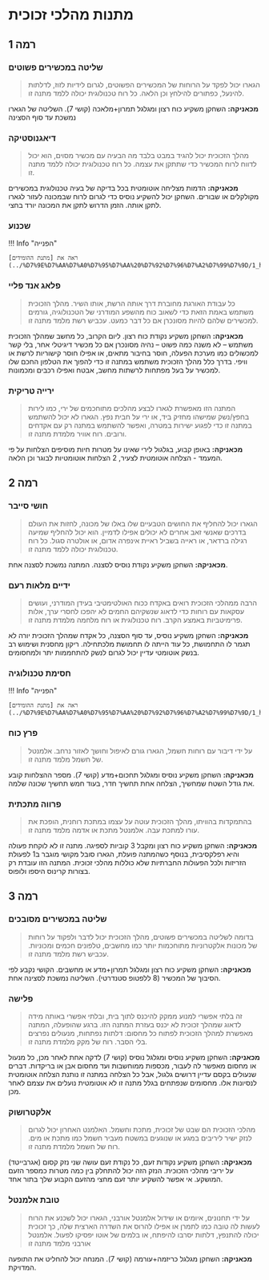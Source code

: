 # מתנות מהלכי זכוכית

## **רמה 1**

### שליטה במכשירים פשוטים 

> הגארו יכול לפקד על הרוחות של המכשירים הפשוטים, לגרום לידיות לזוז, לדלתות להינעל, כפתורים להילחץ וכן הלאה. כל רוח טכנולוגית יכולה ללמד מתנה זו.

**מכאניקה:** השחקן משקיע כוח רצון ומגלגל תמרון+מלאכה (קושי 7). השליטה של הגארו נמשכת עד סוף הסצינה


### דיאגנוסטיקה 

> מהלך הזכוכית יכול להגיד במבט בלבד מה הבעיה עם מכשיר מסוים, הוא יכול לדווח לרוח המכשיר כדי שתתקן את עצמה. כל רוח טכנולוגית יכולה ללמד מתנה זו.

**מכאניקה:** הדמות מצליחה אוטומטית בכל בדיקה של בעיה טכנולוגית במכשירים מקולקלים או שבורים. השחקן יכול להשקיע נוסיס כדי לגרום לרוח שבמכונה לעזור לגארו לתקן אותה. הזמן הדרוש לתקן את המכונה יורד בחצי.

### שכנוע 

!!! Info "הפנייה"

    ראה את [מתנת ההומידים](../%D7%9E%D7%AA%D7%A0%D7%95%D7%AA%20%D7%92%D7%96%D7%A2%D7%99%D7%9D/1_homid.md#_5).


### פלאג אנד פליי

> כל עבודת האורגת מחוברת דרך אותה הרשת, אותו השיר. מהלך הזכוכית משתמש באמת הזאת כדי לשאוב כוח מהשפע המודרני של הטכנולוגיה, גורמים למכשירים שלהם להיות מסונכרן אם כל דבר כמעט. עכביש רשת מלמד מתנה זו.

**מכאניקה:** השחקן משקיע נקודת כוח רצון. ליום הקרוב, כל מחשב שמהלך הזכוכית משתמש – לא משנה כמה פשוט – נהיה מסונכרן אם כל מכשיר דיגיטלי אחר, בלי קשר למכשולים כמו מערכת הפעלה, חוסר בחיבור מתאים, או אפילו חוסר קישוריות לרשת או וויפי. בדרך כלל מהלך הזכוכית משתמש במתנה זו כדי להפוך את הטלפון החכם שלו למכשיר על בעל מפתחות לרשתות מחשב, אבטח ואפילו רכבים ומכמונות.

### ירייה טריקית

> המתנה הזו מאפשרת לגארו לבצע מהלכים מתוחכמים של ירי, כמו לירות בחפץ/נשק שמישהו מחזיק ביד, או ירי על חבית נפץ. הגארו לא יכול להשתמש במתנה זו כדי לפגוע ישירות במטרה, ואפשר להשתמש במתנה רק עם אקדחים ורובים. רוח אוויר מלמדת מתנה זו.

**מכאניקה:** באופן קבוע, בגלגול לירי שאינו על מטרות חיות מוסיפים הצלחות על פי המעמד - הצלחה אוטומטית לצעיר, 2 הצלחות אוטומטיות לבוגר וכן הלאה.

## **רמה 2**

### חושי סייבר

> הגארו יכול להחליף את החושים הטבעיים שלו באלו של מכונה, לחזות את העולם בדרכים שאנשי זאב אחרים לא יכולים אפילו לדמיין. הוא יכול להחליף שמיעה רגילה ברדאר, או ראייה בשביל ראיית אינפרה אדום, או אולטרה סגול. כל רוח טכנולוגית יכולה ללמד מתנה זו.

**מכאניקה:** השחקן משקיע נקודת נוסיס לסצנה. המתנה נמשכת לסצנה אחת.

### ידיים מלאות רעם

> הרבה ממהלכי הזכוכית רואים באקדח ככוח האולטימטיבי בעידן המודרני, ועושים עסקאות עם רוחות כדי לדאוג שנשקיהם החמים לא יהפכו לחסרי ערך, אלות פרימיטביות באמצע הקרב. רוח טכנולוגית או רוח מלחמה מלמדת מתנה זו.

**מכאניקה:** השחקן משקיע נוסיס, עד סוף הסצנה, כל אקדח שמהלך הזכוכית יורה לא תגמר לו התחמושת, כל עוד הייתה לו תחמושת מלכתחילה. ריקון מחסנית ושימוש רב בנשק אוטומטי עדיין יכול לגרום לנשק להתחממות יתר ולמחסומים.

### חסימת טכנולוגיה 

!!! Info "הפנייה"

    ראה את [מתנת ההומידים](../%D7%9E%D7%AA%D7%A0%D7%95%D7%AA%20%D7%92%D7%96%D7%A2%D7%99%D7%9D/1_homid.md#_7).

### פרץ כוח

> על ידי דיבור עם רוחות חשמל, הגארו גורם לאיפול וחושך לאזור נרחב. אלמנטל של חשמל מלמד מתנה זו.   

**מכאניקה:** השחקן משקיע נוסיס ומגלגל תחכום+מדע (קושי 7). מספר ההצלחות קובע את גודל השטח שמחשיך, הצלחה אחת תחשיך חדר, בעוד חמש תחשיך שכונה שלמה.

### פרווה מתכתית

> בהתמקדות בהוויתו, מהלך הזכוכית עוטה על עצמו במתכת רוחנית, הופכת את עורו למתכת עבה. אלמנטל מתכת או אדמה מלמד מתנה זו.

**מכאניקה:** השחקן משקיע כוח רצון ומקבל 3 קוביות לספיגה. מתנה זו לא לוקחת פעולה והיא רפלקסיבית, בנוסף כשהמתנה פועלת, הגארו סובל מקושי מוגבר ב1 לפעולת הזריזות ולכל הפעולות החברתיות שלא כוללות מהלכי זכוכית. המתנה הזו עובדת רק בצורות קרינוס היספו ולופוס.

## **רמה 3**

### שליטה במכשירים מסובכים

> בדומה לשליטה במכשירים פשוטים, מהלך הזכוכית יכול לדבר ולפקוד על רוחות של מכונות אלקטרוניות מתוחכמות יותר כמו מחשבים, טלפונים חכמים ומכוניות. עכביש רשת מלמד מתנה זו.

**מכאניקה:** השחקן משקיע כוח רצון ומגלגל תמרון+מדע או מחשבים. הקושי נקבע לפי הסיבוך של המכשיר (8 ללפטופ סטנדרטי). השליטה נמשכת לסצינה אחת.

### פלישה

> זה בלתי אפשרי למנוע ממקק להיכנס לתוך בית, ובלתי אפשרי באותה מידה לדאוג שמהלך זכוכית לא יכנס בעזרת המתנה הזו. ברגע שהופעלה, המתנה מאפשרת למהלך הזכוכית לפתוח כל מחסום: דלתות נפתחות, מנעולים נפרצים בלי הסבר. רוח של מקק מלמדת מתנה זו.

**מכאניקה:** השחקן משקיע נוסיס ומגלגל נוסיס (קושי 7) לדקה אחת לאחר מכן, כל מנעול או מחסום מאפשר לה לעבור, מכספות ממוחשבות ועד מחסום אבן או בריקדות. דברים שנעולים בקסם עדיין דרושים גלגול, אבל כל הצלחה במתנה זו נותנת הצלחה אוטומטית לנסיונות אלו. מחסומים שנפתחים בגלל מתנה זו לא אוטומטית נועלים את עצמם לאחר מכן.

### אלקטרושוק 

> מהלכי הזכוכית הם שבט של זכוכית, מתכת וחשמל. האלמנט האחרון יכול לגרום לנזק ישיר ליריבים במגע או שנוגעים במשטח מעביר חשמל כמו מתכת או מים. רוח של חשמל מלמדת מתנה זו.

**מכאניקה:** השחקן משקיע נקודות זעם, כל נקודת זעם עושה שני נזק קסום (אגרבייטד) על יריבי מהלכי הזכוכית. הנזק הזה יכול להתחלק בין כמה מטרות כמספר הזעם המושקע. אי אפשר להשקיע יותר זעם מחצי מהזעם הקבוע שלך בתור אחד.

### טובת אלמנטל

> על ידי תחנונים, איומים או שידול אלמנטל אורבני, הגארו יכול לשכנע את הרוח לעשות לה טובה כמו לתמרן או אפילו להרוס את השדרה הארצית שלה, כך זכוכית יכולה להתנפץ, דלתות יסרבו להיפתח, או בלמים של אוטו יפסיקו לפעול. אלמנטל אורבני מלמד מתנה זו

**מכאניקה:** השחקן מגלגל כריזמה+עורמה (קושי 7). המנחה יכול להחליט את התופעה המדויקת.